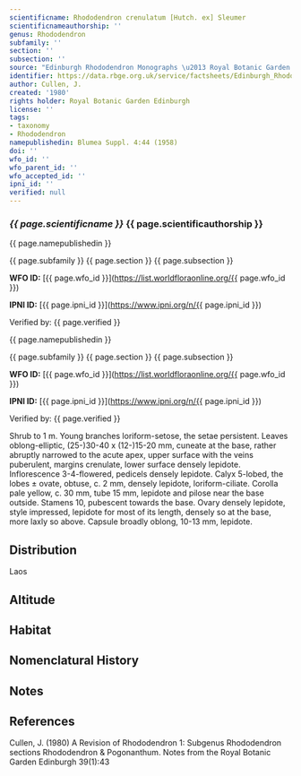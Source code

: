 ```yaml
---
scientificname: Rhododendron crenulatum [Hutch. ex] Sleumer
scientificnameauthorship: ''
genus: Rhododendron
subfamily: ''
section: ''
subsection: ''
source: "Edinburgh Rhododendron Monographs \u2013 Royal Botanic Garden Edinburgh"
identifier: https://data.rbge.org.uk/service/factsheets/Edinburgh_Rhododendron_Monographs.xhtml
author: Cullen, J.
created: '1980'
rights holder: Royal Botanic Garden Edinburgh
license: ''
tags:
- taxonomy
- Rhododendron
namepublishedin: Blumea Suppl. 4:44 (1958)
doi: ''
wfo_id: ''
wfo_parent_id: ''
wfo_accepted_id: ''
ipni_id: ''
verified: null
---
```

### _{{ page.scientificname }}_ {{ page.scientificauthorship }}
 {{ page.namepublishedin }}

{{ page.subfamily }} {{ page.section }} {{ page.subsection }}

**WFO ID:** [{{ page.wfo_id }}](https://list.worldfloraonline.org/{{ page.wfo_id }})

**IPNI ID:** [{{ page.ipni_id }}](https://www.ipni.org/n/{{ page.ipni_id }})

Verified by: {{ page.verified }}

 {{ page.namepublishedin }}

{{ page.subfamily }} {{ page.section }} {{ page.subsection }}

**WFO ID:** [{{ page.wfo_id }}](https://list.worldfloraonline.org/{{ page.wfo_id }})

**IPNI ID:** [{{ page.ipni_id }}](https://www.ipni.org/n/{{ page.ipni_id }})

Verified by: {{ page.verified }}



Shrub to 1 m. Young branches loriform-setose, the setae persistent. Leaves oblong-elliptic, (25-)30-40 x (12-)15-20 mm, cuneate at the base, rather abruptly narrowed to the acute apex, upper surface with the veins puberulent, margins crenulate, lower surface densely lepidote. Inflorescence 3-4-flowered, pedicels densely lepidote. Calyx 5-lobed, the lobes ± ovate, obtuse, c. 2 mm, densely lepidote, loriform-ciliate. Corolla pale yellow, c. 30 mm, tube 15 mm, lepidote and pilose near the base outside. Stamens 10, pubescent towards the base. Ovary densely lepidote, style impressed, lepidote for most of its length, densely so at the base, more laxly so above. Capsule broadly oblong, 10-13 mm, lepidote.

## Distribution
Laos

## Altitude


## Habitat


## Nomenclatural History

                       
## Notes


## References

Cullen, J. (1980) A Revision of Rhododendron 1: Subgenus Rhododendron sections Rhododendron & Pogonanthum. Notes from the Royal Botanic Garden Edinburgh 39(1):43
